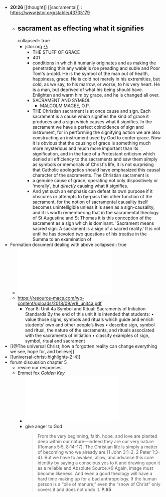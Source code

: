 - **20:26** [[thought]] [[sacramental]] :  https://www.jstor.org/stable/43705179
	- ## sacrament as effecting what it signifies
	  collapsed:: true
		- jstor.org 凸
			- THE STUFF OF GRACE
			- 401
			- conditions in which it humanly originates and as making the penetrating thin any wabir,is roe preading and suble and Poor Tom's a-cold. He is the symbol of the man out of health, happiness, grace. He is cold not merely in his extremities, but cold, as we say, to his marrow, or worse, to his very heart. He is a man, but deprived of what his being should have. Enlighten and warm him by grace, and he is changed all over.
			- SACRAMENT AND SYMBOL
				- MALCOLM MAGEE, O.P.
			- THE Christian sacrament is at once cause and sign. Each sacrament is a cause which signifies the kind of grace it produces and a sign which causes what it signifies. In the sacrament we have a perfect coincidence of sign and instrument, for in performing the signifying action we are also constructing an instrument used by God to confer grace. Now it is obvious that the causing of grace is something much more mysterious and much more important than its signification, and in the face of a Protestant criticism which denied all efficiency to the sacraments and saw them simply as symbols or memorials of Christ's life, it is not surprising that Catholic apologetics should have emphasized this causal character of the sacraments. The Christian sacrament is
			- a genuine cause of grace, operating not only dispositively or 'morally', but *directly* causing what it signifies.
			- And yet such an emphasis can defeat its own purpose if it obscures or attempts to by-pass this other function of the sacrament, for the notion of sacramental causality itself becomes unintelligible unless it is seen as a sign-causality; and it is worth remembering that in the sacramental theology of St Augustine and St Thomas it is this conception of the sacrament as a sign which is dominant. 'Sacrament means sacred sign. A sacrament is a sign of a sacred reality.' It is not until he has devoted two questions of his treatise in the Summa to an examination of
- Formation document dealing with above
  collapsed:: true
	- ![yr8_unit4a.pdf](../assets/yr8_unit4a_1710627111184_0.pdf)
	- https://resource-macs.com/wp-content/uploads/2018/09/yr8_unit4a.pdf
		- Year 8: Unit 4a
		  Symbol and Ritual: Sacraments of Initiation
		  Standards
		  By the end of this unit it is intended that students:
		  • value those signs, symbols and rituals which guide and enrich students’ own and other people’s lives
		  • describe sign, symbol and ritual, the nature of the sacraments, and rituals associated with the sacraments of initiation
		  • classify examples of sign, symbol, ritual and sacrament
- [[@The universal Christ; how a forgotten reality can change everything we see, hope for, and believe]]
- [[universal-christ-highlights-2-4]]
- forum discussion chapter 5
	- rewire our responses.
	- Emmet fox *Golden Key*
		- ![golden_key_essay.pdf](../assets/golden_key_essay_1710627376106_0.pdf)
		- give anger to God
		  > From the very beginning, faith, hope, and love are planted deep within our nature—indeed they are our very nature (Romans 5:5, 8:14–17). The Christian life is simply a matter of becoming who we already are (1 John 3:1–2, 2 Peter 1:3–4). But we have to awaken, allow, and advance this core identity by saying a conscious yes to it and drawing upon it as a reliable and Absolute Source.*9 Again, image must become likeness. And even a good theology will have a hard time making up for a bad anthropology. If the human person is a “pile of manure,” even the “snow of Christ” only covers it and does not undo it. **P.65**